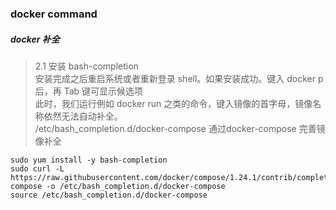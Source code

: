 ### docker command

##### docker 补全
> 2.1 安装 bash-completion  
> 安装完成之后重启系统或者重新登录 shell。如果安装成功。键入 docker p 后，再 Tab 键可显示候选项  
> 此时，我们运行例如 docker run 之类的命令，键入镜像的首字母，镜像名称依然无法自动补全。  
> /etc/bash_completion.d/docker-compose 通过docker-compose 完善镜像补全  
```shell script
sudo yum install -y bash-completion
sudo curl -L https://raw.githubusercontent.com/docker/compose/1.24.1/contrib/completion/bash/docker-compose -o /etc/bash_completion.d/docker-compose
source /etc/bash_completion.d/docker-compose
```